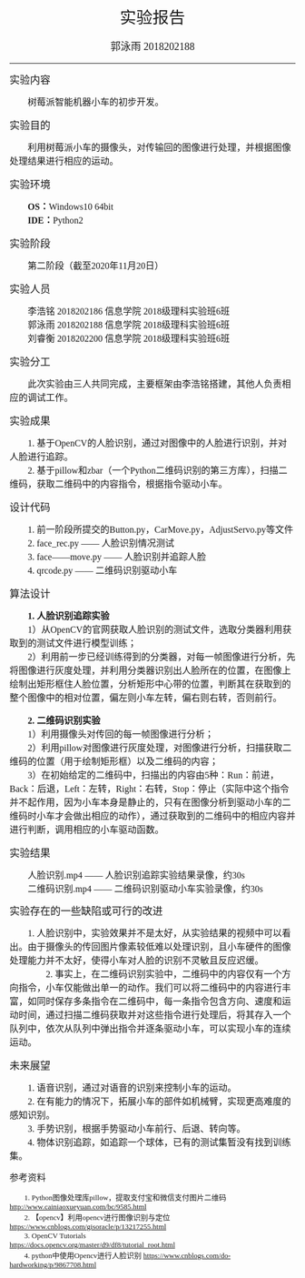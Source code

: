 <font size=5 face="方正小标宋简体"><center><big>实验报告</big></center></font>
<font size=4 face="楷体"><center><p>郭泳雨 2018202188</p></center></font>
***

<font size=4 face="黑体">实验内容</font>
<font size=3 face="宋体"><p>&emsp;&emsp;树莓派智能机器小车的初步开发。  
</p></font>

<font size=4 face="黑体">实验目的</font>
<font size=3 face="宋体"><p>&emsp;&emsp;利用树莓派小车的摄像头，对传输回的图像进行处理，并根据图像处理结果进行相应的运动。  
</p></font>

<font size=4 face="黑体">实验环境</font>
<font size=3 face="宋体"><p>&emsp;&emsp;<b>OS：</b>Windows10 64bit  
&emsp;&emsp;<b>IDE：</b>Python2  
</p></font>

<font size=4 face="黑体">实验阶段</font>
<font size=3 face="宋体"><p>&emsp;&emsp;第二阶段（截至2020年11月20日）  
</p></font>

<font size=4 face="黑体">实验人员</font>
<font size=3 face="宋体"><p>&emsp;&emsp;李浩铭 2018202186 信息学院 2018级理科实验班6班  
&emsp;&emsp;郭泳雨 2018202188 信息学院 2018级理科实验班6班  
&emsp;&emsp;刘睿衡 2018202200 信息学院 2018级理科实验班6班  
</p></font>

<font size=4 face="黑体">实验分工</font>
<font size=3 face="宋体"><p>&emsp;&emsp;此次实验由三人共同完成，主要框架由李浩铭搭建，其他人负责相应的调试工作。
</p></font>

<font size=4 face="黑体">实验成果</font>
<font size=3 face="宋体"><p>&emsp;&emsp;1. 基于OpenCV的人脸识别，通过对图像中的人脸进行识别，并对人脸进行追踪。  
&emsp;&emsp;2. 基于pillow和zbar（一个Python二维码识别的第三方库），扫描二维码，获取二维码中的内容指令，根据指令驱动小车。
</p></font>

<font size=4 face="黑体">设计代码</font>
<font size=3 face="宋体"><p>&emsp;&emsp;1. 前一阶段所提交的Button.py，CarMove.py，AdjustServo.py等文件  
&emsp;&emsp;2. face_rec.py —— 人脸识别情况测试  
&emsp;&emsp;3. face——move.py —— 人脸识别并追踪人脸  
&emsp;&emsp;4. qrcode.py —— 二维码识别驱动小车
</p></font>

<font size=4 face="黑体">算法设计</font>
<font size=3 face="宋体"><p>&emsp;&emsp;<b>1. 人脸识别追踪实验</b>  
&emsp;&emsp;1）从OpenCV的官网获取人脸识别的测试文件，选取分类器利用获取到的测试文件进行模型训练；  
&emsp;&emsp;2）利用前一步已经训练得到的分类器，对每一帧图像进行分析，先将图像进行灰度处理，并利用分类器识别出人脸所在的位置，在图像上绘制出矩形框住人脸位置，分析矩形中心带的位置，判断其在获取到的整个图像中的相对位置，偏左则小车左转，偏右则右转，否则前行。

&emsp;&emsp;<b>2. 二维码识别实验</b>  
&emsp;&emsp;1）利用摄像头对传回的每一帧图像进行分析；  
&emsp;&emsp;2）利用pillow对图像进行灰度处理，对图像进行分析，扫描获取二维码的位置（用于绘制矩形框）以及二维码的内容；  
&emsp;&emsp;3）在初始给定的二维码中，扫描出的内容由5种：Run：前进，Back：后退，Left：左转，Right：右转，Stop：停止（实际中这个指令并不起作用，因为小车本身是静止的，只有在图像分析到驱动小车的二维码时小车才会做出相应的动作），通过获取到的二维码中的相应内容并进行判断，调用相应的小车驱动函数。
</p></font>

<font size=4 face="黑体">实验结果</font>
<font size=3 face="宋体"><p>&emsp;&emsp;人脸识别.mp4 —— 人脸识别追踪实验结果录像，约30s  
&emsp;&emsp;二维码识别.mp4 —— 二维码识别驱动小车实验录像，约30s  
<p></font>

<font size=4 face="黑体">实验存在的一些缺陷或可行的改进</font>
<font size=3 face="宋体"><p>&emsp;&emsp;1. 人脸识别中，实验效果并不是太好，从实验结果的视频中可以看出。由于摄像头的传回图片像素较低难以处理识别，且小车硬件的图像处理能力并不太好，使得小车对人脸的识别不灵敏且反应迟缓。  
&emsp;&emsp;&emsp;&emsp;2. 事实上，在二维码识别实验中，二维码中的内容仅有一个方向指令，小车仅能做出单一的动作。我们可以将二维码中的内容进行丰富，如同时保存多条指令在二维码中，每一条指令包含方向、速度和运动时间，通过扫描二维码获取并对这些指令进行处理后，将其存入一个队列中，依次从队列中弹出指令并逐条驱动小车，可以实现小车的连续运动。
</p></font>

<font size=4 face="黑体">未来展望</font>
<font size=3 face="宋体"><p>&emsp;&emsp;1. 语音识别，通过对语音的识别来控制小车的运动。  
&emsp;&emsp;2. 在有能力的情况下，拓展小车的部件如机械臂，实现更高难度的感知识别。  
&emsp;&emsp;3. 手势识别，根据手势驱动小车前行、后退、转向等。  
&emsp;&emsp;4. 物体识别追踪，如追踪一个球体，已有的测试集暂没有找到训练集。
<p></font>

<font size=3 face="黑体">参考资料</font>
<font size=2 face="宋体"><p>&emsp;&emsp;1. Python图像处理库pillow，提取支付宝和微信支付图片二维码
<http://www.cainiaoxueyuan.com/bc/9585.html>  
&emsp;&emsp;2. 【opencv】利用opencv进行图像识别与定位
<https://www.cnblogs.com/gisoracle/p/13217255.html>  
&emsp;&emsp;3. OpenCV Tutorials  
<https://docs.opencv.org/master/d9/df8/tutorial_root.html>  
&emsp;&emsp;4. python中使用Opencv进行人脸识别
<https://www.cnblogs.com/do-hardworking/p/9867708.html>
</p></font>